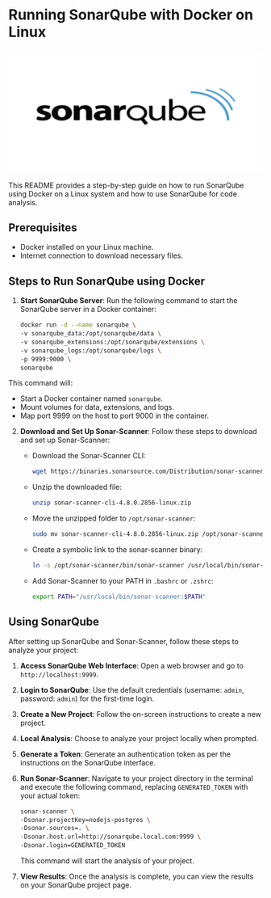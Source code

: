 # Running SonarQube with Docker on Linux

<img src=cover.jpg>

This README provides a step-by-step guide on how to run SonarQube using Docker on a Linux system and how to use SonarQube for code analysis.

## Prerequisites

- Docker installed on your Linux machine.
- Internet connection to download necessary files.

## Steps to Run SonarQube using Docker

1. **Start SonarQube Server**:
   Run the following command to start the SonarQube server in a Docker container:

   ```bash
   docker run -d --name sonarqube \
   -v sonarqube_data:/opt/sonarqube/data \
   -v sonarqube_extensions:/opt/sonarqube/extensions \
   -v sonarqube_logs:/opt/sonarqube/logs \
   -p 9999:9000 \
   sonarqube
   ```

This command will:

- Start a Docker container named `sonarqube`.
- Mount volumes for data, extensions, and logs.
- Map port 9999 on the host to port 9000 in the container.

2. **Download and Set Up Sonar-Scanner**:
   Follow these steps to download and set up Sonar-Scanner:

   - Download the Sonar-Scanner CLI:

     ```bash
     wget https://binaries.sonarsource.com/Distribution/sonar-scanner-cli/sonar-scanner-cli-4.8.0.2856-linux.zip
     ```

   - Unzip the downloaded file:

     ```bash
     unzip sonar-scanner-cli-4.8.0.2856-linux.zip
     ```

   - Move the unzipped folder to `/opt/sonar-scanner`:

     ```bash
     sudo mv sonar-scanner-cli-4.8.0.2856-linux.zip /opt/sonar-scanner
     ```

   - Create a symbolic link to the sonar-scanner binary:

     ```bash
     ln -s /opt/sonar-scanner/bin/sonar-scanner /usr/local/bin/sonar-scanner
     ```

   - Add Sonar-Scanner to your PATH in `.bashrc` or `.zshrc`:
     ```bash
     export PATH="/usr/local/bin/sonar-scanner:$PATH"
     ```

## Using SonarQube

After setting up SonarQube and Sonar-Scanner, follow these steps to analyze your project:

1. **Access SonarQube Web Interface**:
   Open a web browser and go to `http://localhost:9999`.

2. **Login to SonarQube**:
   Use the default credentials (username: `admin`, password: `admin`) for the first-time login.

3. **Create a New Project**:
   Follow the on-screen instructions to create a new project.

4. **Local Analysis**:
   Choose to analyze your project locally when prompted.

5. **Generate a Token**:
   Generate an authentication token as per the instructions on the SonarQube interface.

6. **Run Sonar-Scanner**:
   Navigate to your project directory in the terminal and execute the following command, replacing `GENERATED_TOKEN` with your actual token:

   ```bash
   sonar-scanner \
   -Dsonar.projectKey=nodejs-postgres \
   -Dsonar.sources=. \
   -Dsonar.host.url=http://sonarqube.local.com:9999 \
   -Dsonar.login=GENERATED_TOKEN
   ```

   This command will start the analysis of your project.

7. **View Results**:
   Once the analysis is complete, you can view the results on your SonarQube project page.
